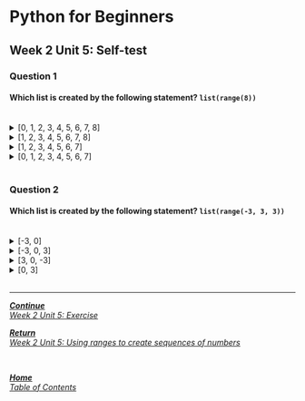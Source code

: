 # Python for Beginners

## Week 2 Unit 5: Self-test

### Question 1

#### Which list is created by the following statement? ```list(range(8))```

<br>

<details>
	<summary>[0, 1, 2, 3, 4, 5, 6, 7, 8]</summary>
	<img  src="selftest/cross.png" width="25">
</details>


<details>
	<summary>[1, 2, 3, 4, 5, 6, 7, 8]</summary>
	<img  src="selftest/cross.png" width="25">
</details>


<details>
	<summary>[1, 2, 3, 4, 5, 6, 7]</summary>
	<img  src="selftest/cross.png" width="25">
</details>


<details>
	<summary>[0, 1, 2, 3, 4, 5, 6, 7]</summary>
	<img  src="selftest/check.png" width="25">
</details>




<br>

### Question 2

#### Which list is created by the following statement? ```list(range(-3, 3, 3))```

<br>


<details>
	<summary>[-3, 0] </summary>
	<img  src="selftest/check.png" width="25">
</details>


<details>
	<summary>[-3, 0, 3] </summary>
	<img  src="selftest/cross.png" width="25">
</details>


<details>
	<summary>[3, 0, -3]</summary>
	<img  src="selftest/cross.png" width="25">
</details>


<details>
	<summary>[0, 3]</summary>
	<img  src="selftest/cross.png" width="25">
</details>




<br>

---

[***Continue*** <br> *Week 2 Unit 5: Exercise*](week2_unit5_exercise.md)

[***Return*** <br> *Week 2 Unit 5: Using ranges to create sequences of numbers*](week2_unit5_using_ranges.md)

<br>

[***Home*** <br>*Table of Contents*](home.md)